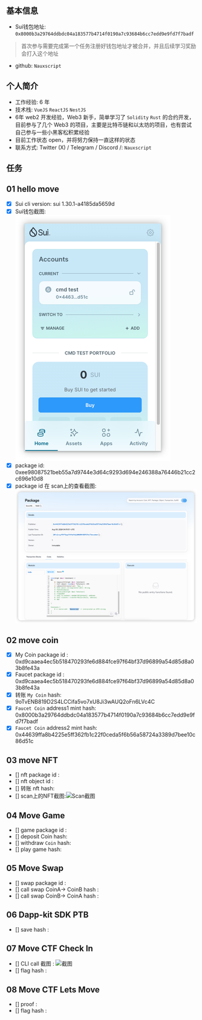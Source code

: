 ## 基本信息
- Sui钱包地址: `0x8000b3a29764ddbdc04a183577b4714f0190a7c93684b6cc7edd9e9fd7f7badf`
> 首次参与需要完成第一个任务注册好钱包地址才被合并，并且后续学习奖励会打入这个地址
- github: `Nauxscript`

## 个人简介
- 工作经验: 6 年
- 技术栈: `VueJS` `ReactJS` `NestJS` 
- 6年 web2 开发经验，Web3 新手，简单学习了 `Solidity` `Rust` 的合约开发，目前参与了几个 Web3 的项目，主要是比特币链和以太坊的项目，也有尝试自己参与一些小黑客松积累经验
- 目前工作状态 open，并将努力保持一直这样的状态
- 联系方式: Twitter (X) / Telegram / Discord /: `Nauxscript`

## 任务

##   01 hello move  
- [x] Sui cli version: sui 1.30.1-a4185da5659d
- [x] Sui钱包截图: ![Sui钱包截图](./images/wallet.png)
- [x] package id: 0xee98087521beb55a7d9744e3d64c9293d694e246388a76446b21cc2c696e10d8 
- [x] package id 在 scan上的查看截图:![Scan截图](./images/package.png)

##   02 move coin
- [x] My Coin package id : 0xd9caaea4ec5b518470293fe6d884fce97f64bf37d96899a54d85d8a03b8fe43a
- [x] Faucet package id : 0xd9caaea4ec5b518470293fe6d884fce97f64bf37d96899a54d85d8a03b8fe43a
- [x] 转账 `My Coin` hash: 9oTvENB819D2S4LCCifa5vo7xU8Ji3wAUQ2oFn6LVc4C
- [x] `Faucet Coin` address1 mint hash: 0x8000b3a29764ddbdc04a183577b4714f0190a7c93684b6cc7edd9e9fd7f7badf
- [x] `Faucet Coin` address2 mint hash: 0x44639ffa8b4225e5ff362fb1c22f0ceda5f6b56a58724a3389d7bee10c86d51c

##   03 move NFT
- [] nft package id :
- [] nft object id : 
- [] 转账 nft  hash:
- [] scan上的NFT截图:![Scan截图](./images/你的图片地址)

##   04 Move Game
- [] game package id :
- [] deposit Coin hash:
- [] withdraw `Coin` hash:
- [] play game hash:

##   05 Move Swap
- [] swap package id :
- [] call swap CoinA-> CoinB  hash :
- [] call swap CoinB-> CoinA  hash :

##   06 Dapp-kit SDK PTB
- [] save hash :

##   07 Move CTF Check In
- [] CLI call 截图 : ![截图](./images/你的图片地址)
- [] flag hash :

##   08 Move CTF Lets Move
- [] proof : 
- [] flag hash :